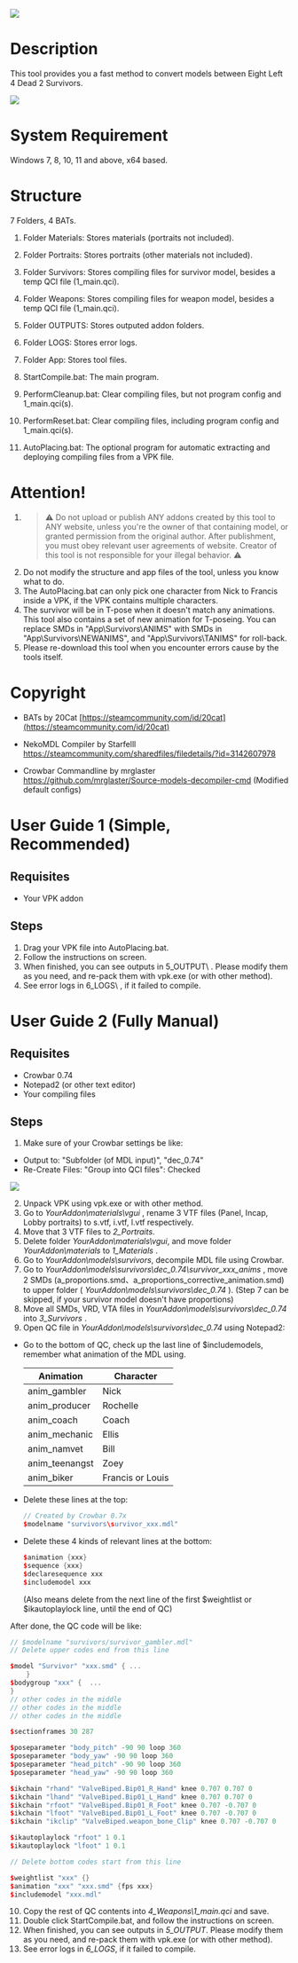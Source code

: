 ![](https://github.com/TwentyCat/l4d2_survivors_converter/blob/main/git_screenshots/cover.jpg)

# Description

This tool provides you a fast method to convert models between Eight Left 4 Dead 2 Survivors.

![](https://github.com/TwentyCat/l4d2_survivors_converter/blob/main/git_screenshots/screen.png)





# System Requirement

Windows 7, 8, 10, 11 and above, x64 based.





# Structure

7 Folders, 4 BATs.

1. Folder Materials: Stores materials (portraits not included).
2. Folder Portraits: Stores portraits (other materials not included).
3. Folder Survivors: Stores compiling files for survivor model, besides a temp QCI file (1_main.qci).
4. Folder Weapons: Stores compiling files for weapon model, besides a temp QCI file (1_main.qci).
5. Folder OUTPUTS: Stores outputed addon folders.
6. Folder LOGS: Stores error logs.
7. Folder App: Stores tool files.

8. StartCompile.bat: The main program.
9. PerformCleanup.bat: Clear compiling files, but not program config and 1_main.qci(s).
10. PerformReset.bat: Clear compiling files, including program config and 1_main.qci(s).
11. AutoPlacing.bat: The optional program for automatic extracting and deploying compiling files from a VPK file.





# Attention!

1. > ⚠ Do not upload or publish ANY addons created by this tool to ANY website, unless you're the owner of that containing model, or granted permission from the original author. After publishment, you must obey relevant user agreements of website. Creator of this tool is not responsible for your illegal behavior. ⚠
2. Do not modify the structure and app files of the tool, unless you know what to do.
3. The AutoPlacing.bat can only pick one character from Nick to Francis inside a VPK, if the VPK contains multiple characters.
4. The survivor will be in T-pose when it doesn't match any animations. This tool also contains a set of new animation for T-poseing. You can replace SMDs in "App\Survivors\ANIMS" with SMDs in "App\Survivors\NEWANIMS", and "App\Survivors\TANIMS" for roll-back.
5. Please re-download this tool when you encounter errors cause by the tools itself.





# Copyright

- BATs by 20Cat [https://steamcommunity.com/id/20cat](https://steamcommunity.com/id/20cat)

- NekoMDL Compiler by Starfelll https://steamcommunity.com/sharedfiles/filedetails/?id=3142607978
- Crowbar Commandline by mrglaster https://github.com/mrglaster/Source-models-decompiler-cmd (Modified default configs)





# User Guide 1 (Simple, Recommended)

## Requisites

 - Your VPK addon

## Steps

1. Drag your VPK file into AutoPlacing.bat.
2. Follow the instructions on screen.
3. When finished, you can see outputs in 5_OUTPUT\ . Please modify them as you need, and re-pack them with vpk.exe (or with other method).
4. See error logs in 6_LOGS\ , if it failed to compile.





# User Guide 2 (Fully Manual)

## Requisites

 - Crowbar 0.74
 - Notepad2 (or other text editor)
 - Your compiling files

## Steps

1. Make sure of your Crowbar settings be like:
 - Output to: "Subfolder (of MDL input)", "dec_0.74"
 - Re-Create Files: "Group into QCI files": Checked

![](https://github.com/TwentyCat/l4d2_survivors_converter/blob/main/git_screenshots/crowbar_settings.png)

2. Unpack VPK using vpk.exe or with other method.
3. Go to *YourAddon\materials\vgui* , rename 3 VTF files (Panel, Incap, Lobby portraits) to s.vtf, i.vtf, l.vtf respectively.
4. Move that 3 VTF files to *2_Portraits*.
5. Delete folder *YourAddon\materials\vgui*, and move folder *YourAddon\materials* to *1_Materials* .
6. Go to *YourAddon\models\survivors*, decompile MDL file using Crowbar.
7. Go to *YourAddon\models\survivors\dec_0.74\survivor_xxx_anims* , move 2 SMDs (a_proportions.smd、a_proportions_corrective_animation.smd) to upper folder ( *YourAddon\models\survivors\dec_0.74* ).
(Step 7 can be skipped, if your survivor model doesn't have proportions)
8. Move all SMDs, VRD, VTA files in *YourAddon\models\survivors\dec_0.74* into *3_Survivors* .
9. Open QC file in *YourAddon\models\survivors\dec_0.74* using Notepad2:
 - Go to the bottom of QC, check up the last line of $includemodels, remember what animation of the MDL using.
	
	| Animation      | Character        |
	| -------------- | ---------------- |
	| anim_gambler   | Nick             |
	| anim_producer  | Rochelle         |
	| anim_coach     | Coach            |
	| anim_mechanic  | Ellis            |
	| anim_namvet    | Bill             |
	| anim_teenangst | Zoey             |
	| anim_biker     | Francis or Louis |
	
	
	
 - Delete these lines at the top:
	
	```c++
	// Created by Crowbar 0.7x
	$modelname "survivors\survivor_xxx.mdl"
	```
	
	
	
 - Delete these 4 kinds of relevant lines at the bottom:
	
	```c++
	$animation {xxx}
	$sequence {xxx}
	$declaresequence xxx
	$includemodel xxx
	```
	
	(Also means delete from the next line of the first $weightlist or $ikautoplaylock line, until the end of QC)

After done, the QC code will be like:

```c++
// $modelname "survivors/survivor_gambler.mdl"
// Delete upper codes end from this line

$model "Survivor" "xxx.smd" { ...
	}
$bodygroup "xxx" {	...
}
// other codes in the middle
// other codes in the middle
// other codes in the middle

$sectionframes 30 287

$poseparameter "body_pitch" -90 90 loop 360
$poseparameter "body_yaw" -90 90 loop 360
$poseparameter "head_pitch" -90 90 loop 360
$poseparameter "head_yaw" -90 90 loop 360

$ikchain "rhand" "ValveBiped.Bip01_R_Hand" knee 0.707 0.707 0
$ikchain "lhand" "ValveBiped.Bip01_L_Hand" knee 0.707 0.707 0
$ikchain "rfoot" "ValveBiped.Bip01_R_Foot" knee 0.707 -0.707 0
$ikchain "lfoot" "ValveBiped.Bip01_L_Foot" knee 0.707 -0.707 0
$ikchain "ikclip" "ValveBiped.weapon_bone_Clip" knee 0.707 -0.707 0

$ikautoplaylock "rfoot" 1 0.1
$ikautoplaylock "lfoot" 1 0.1

// Delete bottom codes start from this line

$weightlist "xxx" {}
$animation "xxx" "xxx.smd" {fps xxx}
$includemodel "xxx.mdl"
```


10. Copy the rest of QC contents into *4_Weapons\1_main.qci* and save.
11. Double click StartCompile.bat, and follow the instructions on screen.
12. When finished, you can see outputs in *5_OUTPUT*. Please modify them as you need, and re-pack them with vpk.exe (or with other method).
13. See error logs in *6_LOGS*, if it failed to compile.

